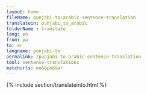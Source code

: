 ```yaml
---
layout: home
fileName: punjabi-to-arabic-sentence-translation
translatein: punjabi_to_arabic
folderName : translate
lang: en
from: pa
to: ar
langname: punjabi-to
permalink: /punjabi-to-arabic-sentence-translation
tool: sentence-translations
matchurls: en&&pa&&ar
---
```

{% include section/translateinto.html %}
